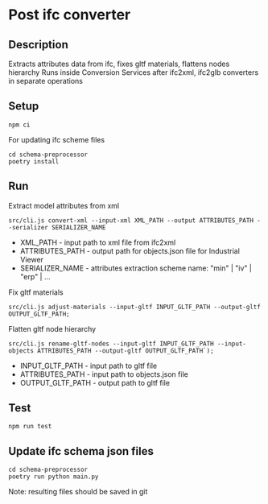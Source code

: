 # Post ifc converter 

## Description

Extracts attributes data from ifc, fixes gltf materials, flattens nodes hierarchy
Runs inside Conversion Services after ifc2xml, ifc2glb converters in separate operations

## Setup

```
npm ci
```

For updating ifc scheme files 
```
cd schema-preprocessor
poetry install
```

## Run

Extract model attributes from xml
```
src/cli.js convert-xml --input-xml XML_PATH --output ATTRIBUTES_PATH --serializer SERIALIZER_NAME
```
- XML_PATH - input path to xml file from ifc2xml
- ATTRIBUTES_PATH - output path for objects.json file for Industrial Viewer
- SERIALIZER_NAME - attributes extraction scheme name: "min" | "iv" | "erp" | ...

Fix gltf materials
```
src/cli.js adjust-materials --input-gltf INPUT_GLTF_PATH --output-gltf OUTPUT_GLTF_PATH;
```

Flatten gltf node hierarchy
```
src/cli.js rename-gltf-nodes --input-gltf INPUT_GLTF_PATH --input-objects ATTRIBUTES_PATH --output-gltf OUTPUT_GLTF_PATH`);
```
- INPUT_GLTF_PATH - input path to gltf file
- ATTRIBUTES_PATH - input path to objects.json file 
- OUTPUT_GLTF_PATH - output path to gltf file

## Test

```
npm run test
```

## Update ifc schema json files
```
cd schema-preprocessor
poetry run python main.py
```
Note: resulting files should be saved in git
